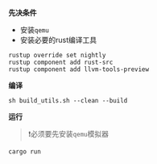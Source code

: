 
**先决条件**

- 安装`qemu`
- 安装必要的rust编译工具

```shell
rustup override set nightly
rustup component add rust-src
rustup component add llvm-tools-preview
```

**编译**

```shell
sh build_utils.sh --clean --build
```

**运行**

>❗️必须要先安装`qemu`模拟器

```shell
cargo run
```